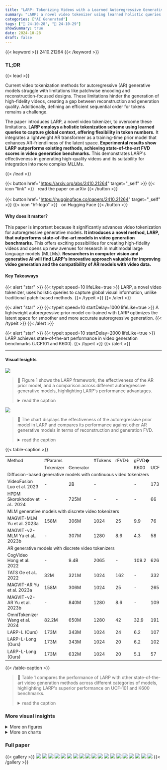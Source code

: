 ```yaml
---
title: "LARP: Tokenizing Videos with a Learned Autoregressive Generative Prior"
summary: "LARP: a novel video tokenizer using learned holistic queries and an autoregressive prior, achieves state-of-the-art video generation, bridging the gap between reconstruction and generation fidelity."
categories: ["AI Generated"]
tags: ["🔖 24-10-28", "🤗 24-10-29"]
showSummary: true
date: 2024-10-28
draft: false
---
```


{{< keyword >}} 2410.21264 {{< /keyword >}}

### TL;DR


{{< lead >}}

Current video tokenization methods for autoregressive (AR) generative models struggle with limitations like patchwise encoding and reconstruction-focused designs.  These limitations hinder the generation of high-fidelity videos, creating a gap between reconstruction and generation quality.  Additionally, defining an efficient sequential order for tokens remains a challenge.



The paper introduces LARP, a novel video tokenizer, to overcome these limitations. **LARP employs a holistic tokenization scheme using learned queries to capture global context, offering flexibility in token numbers.**  It integrates a lightweight AR transformer as a training-time prior model that enhances AR-friendliness of the latent space. **Experimental results show LARP outperforms existing methods, achieving state-of-the-art FVD scores in video generation benchmarks.** This demonstrates LARP's effectiveness in generating high-quality videos and its suitability for integration into more complex MLLMs.

{{< /lead >}}


{{< button href="https://arxiv.org/abs/2410.21264" target="_self" >}}
{{< icon "link" >}} &nbsp; read the paper on arXiv
{{< /button >}}
<br><br>
{{< button href="https://huggingface.co/papers/2410.21264" target="_self" >}}
{{< icon "hf-logo" >}} &nbsp; on Hugging Face
{{< /button >}}

#### Why does it matter?
This paper is important because it significantly advances video tokenization for autoregressive generative models.  **It introduces a novel method, LARP, that outperforms state-of-the-art models in video generation benchmarks.** This offers exciting possibilities for creating high-fidelity videos and opens up new avenues for research in multimodal large language models (MLLMs).  **Researchers in computer vision and generative AI will find LARP's innovative approach valuable for improving video generation and the compatibility of AR models with video data.**
#### Key Takeaways

{{< alert "star" >}}
{{< typeit speed=10 lifeLike=true >}} LARP, a novel video tokenizer, uses holistic queries to capture global visual information, unlike traditional patch-based methods. {{< /typeit >}}
{{< /alert >}}

{{< alert "star" >}}
{{< typeit speed=10 startDelay=1000 lifeLike=true >}} A lightweight autoregressive prior model co-trained with LARP optimizes the latent space for smoother and more accurate autoregressive generation. {{< /typeit >}}
{{< /alert >}}

{{< alert "star" >}}
{{< typeit speed=10 startDelay=2000 lifeLike=true >}} LARP achieves state-of-the-art performance in video generation benchmarks (UCF101 and K600). {{< /typeit >}}
{{< /alert >}}

------
#### Visual Insights



![](https://ai-paper-reviewer.com/2410.21264/figures_1_0.png)

> 🔼 Figure 1 shows the LARP framework, the effectiveness of the AR prior model, and a comparison across different autoregressive generative models, highlighting LARP's performance advantages.
> <details>
> <summary>read the caption</summary>
> Figure 1: LARP highlights. (a) LARP is a video tokenizer for two-stage video generative models. In the first stage, LARP tokenizer is trained with a lightweight AR prior model to learn an AR-friendly latent space. In the second stage, an AR generative model is trained on LARP's discrete tokens to synthesize high-fidelity videos. (b) The incorporation of the AR prior model significantly improves the generation FVD (gFVD) across various token number configurations. (c) LARP shows a much smaller gap between its reconstruction FVD (rFVD) and generation FVD (gFVD), indicating the effectiveness of the optimized latent space it has learned.
> </details>





![](https://ai-paper-reviewer.com/2410.21264/charts_1_0.png)

> 🔼 The chart displays the effectiveness of the autoregressive prior model in LARP and compares its performance against other AR generative models in terms of reconstruction and generation FVD.
> <details>
> <summary>read the caption</summary>
> (b) Effectiveness of the AR Prior Model in LARP (c) Comparison Across AR Generative Models
> </details>





{{< table-caption >}}
<table id='1' style='font-size:14px'><tr><td>Method</td><td colspan="2">#Params</td><td>#Tokens</td><td>rFVD↓</td><td colspan="2">gFVD�</td></tr><tr><td></td><td>Tokenizer</td><td>Generator</td><td></td><td></td><td>K600</td><td>UCF</td></tr><tr><td colspan="7">Diffusion-based generative models with continuous video tokenizers</td></tr><tr><td>VideoFusion Luo et al. 2023</td><td>-</td><td>2B</td><td>-</td><td></td><td>-</td><td>173</td></tr><tr><td>HPDM Skorokhodov et al.. 2024</td><td>-</td><td>725M</td><td>-</td><td>-</td><td>-</td><td>66</td></tr><tr><td colspan="7">MLM generative models with discrete video tokenizers</td></tr><tr><td>MAGVIT-MLM Yu et al. 2023a</td><td>158M</td><td>306M</td><td>1024</td><td>25</td><td>9.9</td><td>76</td></tr><tr><td>MAGVIT-v2-MLM Yu et al.. 2023b</td><td>-</td><td>307M</td><td>1280</td><td>8.6</td><td>4.3</td><td>58</td></tr><tr><td colspan="7">AR generative models with discrete video tokenizers</td></tr><tr><td>CogVideo Hong et al. 2022</td><td>-</td><td>9.4B</td><td>2065</td><td>-</td><td>109.2</td><td>626</td></tr><tr><td>TATS Ge et al.. 2022</td><td>32M</td><td>321M</td><td>1024</td><td>162</td><td>-</td><td>332</td></tr><tr><td>MAGVIT-AR Yu et al. 2023a</td><td>158M</td><td>306M</td><td>1024</td><td>25</td><td>-</td><td>265</td></tr><tr><td>MAGVIT-v2-AR Yu et al. 2023b</td><td>-</td><td>840M</td><td>1280</td><td>8.6</td><td>-</td><td>109</td></tr><tr><td>OmniTokenizer Wang et al. 2024</td><td>82.2M</td><td>650M</td><td>1280</td><td>42</td><td>32.9</td><td>191</td></tr><tr><td>LARP-L (Ours)</td><td>173M</td><td>343M</td><td>1024</td><td>24</td><td>6.2</td><td>107</td></tr><tr><td>LARP-L-Long (Ours)</td><td>173M</td><td>343M</td><td>1024</td><td>20</td><td>6.2</td><td>102</td></tr><tr><td>LARP-L-Long (Ours)</td><td>173M</td><td>632M</td><td>1024</td><td>20</td><td>5.1</td><td>57</td></tr></table>{{< /table-caption >}}

> 🔼 Table 1 compares the performance of LARP with other state-of-the-art video generation methods across different categories of models, highlighting LARP's superior performance on UCF-101 and K600 benchmarks.
> <details>
> <summary>read the caption</summary>
> Table 1: Comparison of video generation results. Results are grouped by the type of generative models. The scores for MAGVIT-AR and MAGVIT-v2-AR are taken from the appendix of MAGVIT-v2 (Yu et al., 2023b). LARP-L-Long denotes the LARP-L trained for more epochs. Our best results are obtained with a larger AR generator.
> </details>



### More visual insights

<details>
<summary>More on figures
</summary>


![](https://ai-paper-reviewer.com/2410.21264/figures_4_0.png)

> 🔼 This figure compares a traditional patchwise video tokenizer with LARP's holistic tokenization approach, highlighting the incorporation of a learned autoregressive prior model for improved AR generation.
> <details>
> <summary>read the caption</summary>
> Figure 2: Method overview. Cubes ☑ represent video patches, circles O indicate continuous embeddings, and squares denote discrete tokens. (a) Patchwise video tokenizer used in previous works. (b) Left: The LARP tokenizer tokenizes videos in a holistic scheme, gathering information from the video using a set of learned queries. Right: The AR prior model, trained with LARP predicts the next holistic token, enabling a latent space optimized for AR generation. The AR prior model is forwarded in two rounds per iteration. The red arrow represents the first round, and the purple arrows represent the second round. The reconstruction loss Lrec is omitted for simplicity.
> </details>



![](https://ai-paper-reviewer.com/2410.21264/figures_9_0.png)

> 🔼 The figure shows a comparison of video reconstruction results between LARP, OmniTokenizer, and ground truth (GT) on two video clips, demonstrating LARP's superior reconstruction quality.
> <details>
> <summary>read the caption</summary>
> Figure 4: Video reconstruction comparison with OmniTokenizer (Wang et al., 2024).
> </details>



![](https://ai-paper-reviewer.com/2410.21264/figures_10_0.png)

> 🔼 The figure shows a comparison of video reconstruction results between LARP and OmniTokenizer, demonstrating LARP's superior reconstruction quality across various scenes and regions.
> <details>
> <summary>read the caption</summary>
> Figure 4: Video reconstruction comparison with OmniTokenizer (Wang et al., 2024).
> </details>



![](https://ai-paper-reviewer.com/2410.21264/figures_10_1.png)

> 🔼 The figure shows examples of video frame prediction results on the K600 dataset, demonstrating LARP's ability to accurately predict future frames in diverse scenarios.
> <details>
> <summary>read the caption</summary>
> Figure 9: Additional video frame prediction results on K600 dataset.
> </details>



![](https://ai-paper-reviewer.com/2410.21264/figures_17_0.png)

> 🔼 Figure 7 presents a comparison of video reconstruction results between LARP and OmniTokenizer, showcasing LARP's superior reconstruction quality across diverse scenes.
> <details>
> <summary>read the caption</summary>
> Figure 7: Additional video reconstruction comparison with OmniTokenizer (Wang et al., 2024).
> </details>



![](https://ai-paper-reviewer.com/2410.21264/figures_18_0.png)

> 🔼 The figure shows additional examples of class-conditional video generation results produced by LARP on the UCF-101 dataset, showcasing the model's ability to generate diverse and high-fidelity videos across various action classes.
> <details>
> <summary>read the caption</summary>
> Figure 8: Additional class-conditional generation results on UCF-101 dataset.
> </details>



![](https://ai-paper-reviewer.com/2410.21264/figures_19_0.png)

> 🔼 Figure 2 illustrates the architecture of the proposed LARP tokenizer and compares it to a traditional patchwise tokenizer, highlighting LARP's holistic approach and the integration of an autoregressive prior model for improved AR-friendly latent space learning.
> <details>
> <summary>read the caption</summary>
> Figure 2: Method overview. Cubes ☑ represent video patches, circles O indicate continuous embeddings, and squares denote discrete tokens. (a) Patchwise video tokenizer used in previous works. (b) Left: The LARP tokenizer tokenizes videos in a holistic scheme, gathering information from the video using a set of learned queries. Right: The AR prior model, trained with LARP predicts the next holistic token, enabling a latent space optimized for AR generation. The AR prior model is forwarded in two rounds per iteration. The red arrow represents the first round, and the purple arrows represent the second round. The reconstruction loss Lrec is omitted for simplicity.
> </details>



</details>



<details>
<summary>More on charts
</summary>


![](https://ai-paper-reviewer.com/2410.21264/charts_7_0.png)

> 🔼 The chart displays the reconstruction FVD (rFVD) and generation FVD (gFVD) for three different sizes of the LARP tokenizer (LARP-S, LARP-B, LARP-L) and varying numbers of discrete tokens.
> <details>
> <summary>read the caption</summary>
> Figure 3: Scaling LARP tokenizer size and number of tokens.
> </details>


![](https://ai-paper-reviewer.com/2410.21264/charts_7_1.png)

> 🔼 The chart displays the impact of scaling the LARP tokenizer size and the number of discrete tokens on reconstruction and generation FVD.
> <details>
> <summary>read the caption</summary>
> Figure 3: Scaling LARP tokenizer size and number of tokens.
> </details>


</details>



### Full paper

{{< gallery >}}
<img src="https://ai-paper-reviewer.com/2410.21264/1.png" class="grid-w50 md:grid-w33 xl:grid-w25" />
<img src="https://ai-paper-reviewer.com/2410.21264/2.png" class="grid-w50 md:grid-w33 xl:grid-w25" />
<img src="https://ai-paper-reviewer.com/2410.21264/3.png" class="grid-w50 md:grid-w33 xl:grid-w25" />
<img src="https://ai-paper-reviewer.com/2410.21264/4.png" class="grid-w50 md:grid-w33 xl:grid-w25" />
<img src="https://ai-paper-reviewer.com/2410.21264/5.png" class="grid-w50 md:grid-w33 xl:grid-w25" />
<img src="https://ai-paper-reviewer.com/2410.21264/6.png" class="grid-w50 md:grid-w33 xl:grid-w25" />
<img src="https://ai-paper-reviewer.com/2410.21264/7.png" class="grid-w50 md:grid-w33 xl:grid-w25" />
<img src="https://ai-paper-reviewer.com/2410.21264/8.png" class="grid-w50 md:grid-w33 xl:grid-w25" />
<img src="https://ai-paper-reviewer.com/2410.21264/9.png" class="grid-w50 md:grid-w33 xl:grid-w25" />
<img src="https://ai-paper-reviewer.com/2410.21264/10.png" class="grid-w50 md:grid-w33 xl:grid-w25" />
<img src="https://ai-paper-reviewer.com/2410.21264/11.png" class="grid-w50 md:grid-w33 xl:grid-w25" />
<img src="https://ai-paper-reviewer.com/2410.21264/12.png" class="grid-w50 md:grid-w33 xl:grid-w25" />
<img src="https://ai-paper-reviewer.com/2410.21264/13.png" class="grid-w50 md:grid-w33 xl:grid-w25" />
<img src="https://ai-paper-reviewer.com/2410.21264/14.png" class="grid-w50 md:grid-w33 xl:grid-w25" />
<img src="https://ai-paper-reviewer.com/2410.21264/15.png" class="grid-w50 md:grid-w33 xl:grid-w25" />
<img src="https://ai-paper-reviewer.com/2410.21264/16.png" class="grid-w50 md:grid-w33 xl:grid-w25" />
<img src="https://ai-paper-reviewer.com/2410.21264/17.png" class="grid-w50 md:grid-w33 xl:grid-w25" />
<img src="https://ai-paper-reviewer.com/2410.21264/18.png" class="grid-w50 md:grid-w33 xl:grid-w25" />
<img src="https://ai-paper-reviewer.com/2410.21264/19.png" class="grid-w50 md:grid-w33 xl:grid-w25" />
{{< /gallery >}}